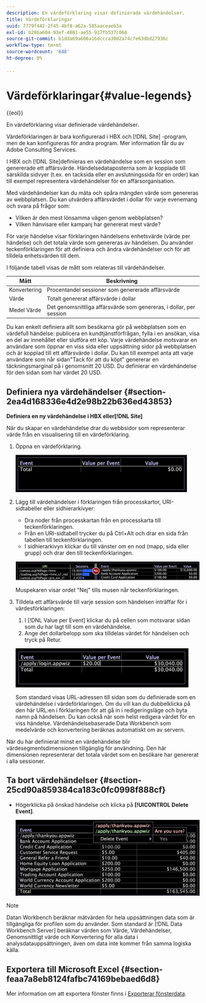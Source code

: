 ```yaml
---
description: En värdeförklaring visar definierade värdehändelser.
title: Värdeförklaringar
uuid: 7779f442-2f45-4bf8-a62a-585aaceaeb3a
exl-id: b28ba604-93ef-4081-ae55-937fb537c068
source-git-commit: b1dda69a606a16dccca30d2a74c7e63dbd27936c
workflow-type: tm+mt
source-wordcount: '648'
ht-degree: 0%

---
```


# Värdeförklaringar{#value-legends}

{{eol}}

En värdeförklaring visar definierade värdehändelser.

Värdeförklaringen är bara konfigurerad i HBX och [!DNL Site] -program, men de kan konfigureras för andra program. Mer information får du av Adobe Consulting Services.

I HBX och [!DNL Site]definieras en värdehändelse som en session som genererade ett affärsvärde. Händelsedataposterna som är kopplade till särskilda sidvyer (t.ex. en tacksida eller en avslutningssida för en order) kan till exempel representera värdehändelser för en affärsorganisation.

Med värdehändelser kan du mäta och spåra mängden värde som genereras av webbplatsen. Du kan utvärdera affärsvärdet i dollar för varje evenemang och svara på frågor som:

* Vilken är den mest lönsamma vägen genom webbplatsen?
* Vilken hänvisare eller kampanj har genererat mest värde?

För varje händelse visar förklaringen händelsens enhetsvärde (värde per händelse) och det totala värde som genereras av händelsen. Du använder teckenförklaringen för att definiera och ändra värdehändelser och för att tilldela enhetsvärden till dem.

I följande tabell visas de mått som relateras till värdehändelser.

| Mått | Beskrivning |
|---|---|
| Konvertering | Procentandel sessioner som genererade affärsvärde |
| Värde | Totalt genererat affärsvärde i dollar |
| Medel Värde | Det genomsnittliga affärsvärde som genereras, i dollar, per session |

Du kan enkelt definiera allt som besökarna gör på webbplatsen som en värdefull händelse: publicera en kundtjänstförfrågan, fylla i en ansökan, visa en del av innehållet eller slutföra ett köp. Varje värdehändelse motsvarar en användare som öppnar en viss sida eller uppsättning sidor på webbplatsen och är kopplad till ett affärsvärde i dollar. Du kan till exempel anta att varje användare som når sidan&quot;Tack för att du köpt&quot; genererar en täckningsmarginal på i genomsnitt 20 USD. Du definierar en värdehändelse för den sidan som har värdet 20 USD.

## Definiera nya värdehändelser {#section-2ea4d168336e4d2e98b22b636ed43853}

**Definiera en ny värdehändelse i HBX eller[!DNL Site]**

När du skapar en värdehändelse drar du webbsidor som representerar värde från en visualisering till en värdeförklaring.

1. Öppna en värdeförklaring.

   ![](assets/lgd_ValueLegend.png)

1. Lägg till värdehändelser i förklaringen från processkartor, URI-sidtabeller eller sidhierarkivyer:

   * Dra noder från processkartan från en processkarta till teckenförklaringen.
   * Från en URI-sidtabell trycker du på Ctrl+Alt och drar en sida från tabellen till teckenförklaringen.
   * I sidhierarkivyn klickar du till vänster om en nod (mapp, sida eller grupp) och drar den till teckenförklaringen.

   ![](assets/client-leg.png)

   Muspekaren visar ordet &quot;Nej&quot; tills musen når teckenförklaringen.

1. Tilldela ett affärsvärde till varje session som händelsen inträffar för i värdesförklaringen:

   1. I [!DNL Value per Event] klickar du på cellen som motsvarar sidan som du har lagt till som en värdehändelse.
   1. Ange det dollarbelopp som ska tilldelas värdet för händelsen och tryck på Retur.

   ![](assets/lgd_ValueLegend_Value.png)

   Som standard visas URL-adressen till sidan som du definierade som en värdehändelse i värdeförklaringen. Om du vill kan du dubbelklicka på den här URL:en i förklaringen för att gå in i redigeringsläge och byta namn på händelsen. Du kan också när som helst redigera värdet för en viss händelse. Värdehändelsebaserade Data Workbench som medelvärde och konvertering beräknas automatiskt om av servern.

När du har definierat minst en värdehändelse blir värdesegmentsdimensionen tillgänglig för användning. Den här dimensionen representerar det totala värdet som en besökare har genererat i alla sessioner.

## Ta bort värdehändelser {#section-25cd90a859384ca183c0fc0998f888cf}

* Högerklicka på önskad händelse och klicka på **[!UICONTROL Delete Event]**.

   ![](assets/lgd_ValueLegend_deleteEvent.png)

>[!NOTE]
>
>Datan Workbench beräknar mätvärden för hela uppsättningen data som är tillgängliga för profilen som du använder. Som standard är [!DNL Data Workbench Server] beräknar värden som Värde, Värdehändelser, Genomsnittligt värde och Konvertering för alla data i analysdatauppsättningen, även om data inte kommer från samma logiska källa.

## Exportera till Microsoft Excel {#section-feaa7a8eb8124fafbc74169bebaed6d8}

Mer information om att exportera fönster finns i [Exporterar fönsterdata](../../../../home/c-get-started/c-wk-win-wksp/c-exp-win-data.md#concept-8df61d64ed434cc5a499023c44197349).
